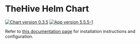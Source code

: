 # TheHive Helm Chart

[![Chart version 0.3.5](https://img.shields.io/badge/Chart_version-0.3.5-blue.svg?logo=helm)](https://github.com/StrangeBeeCorp/helm-charts/releases/tag/thehive-0.3.5) [![App version 5.5.5-1](https://img.shields.io/badge/App_version-5.5.5--1-blue)](https://docs.strangebee.com/thehive/release-notes/release-notes-5.5/)

Refer to [this documentation page](https://docs.strangebee.com/thehive/installation/kubernetes/) for installation instructions and configuration.
